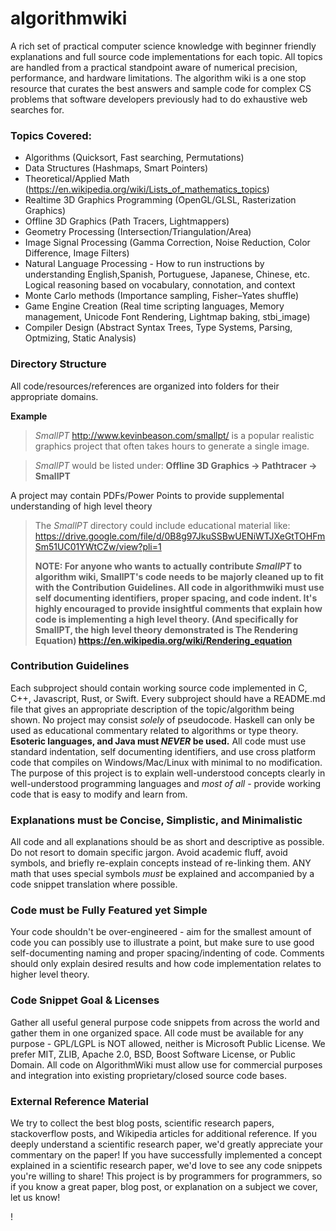 algorithmwiki 
============
A rich set of practical computer science knowledge with beginner friendly explanations and full source code implementations for each topic. All topics are handled from a practical standpoint aware of numerical precision, performance, and hardware limitations. The algorithm wiki is a one stop resource that curates the best answers and sample code for complex CS problems that software developers previously had to do exhaustive web searches for.

### Topics Covered:
  * Algorithms (Quicksort, Fast searching, Permutations)
  * Data Structures (Hashmaps, Smart Pointers) 
  * Theoretical/Applied Math (https://en.wikipedia.org/wiki/Lists_of_mathematics_topics)
  * Realtime 3D Graphics Programming (OpenGL/GLSL, Rasterization Graphics)
  * Offline 3D Graphics (Path Tracers, Lightmappers) 
  * Geometry Processing (Intersection/Triangulation/Area)
  * Image Signal Processing (Gamma Correction, Noise Reduction, Color Difference, Image Filters)
  * Natural Language Processing - How to run instructions by understanding English,Spanish, Portuguese, Japanese, Chinese, etc. Logical reasoning based on vocabulary, connotation, and context
  * Monte Carlo methods (Importance sampling, Fisher–Yates shuffle)
  * Game Engine Creation (Real time scripting languages, Memory management, Unicode Font Rendering, Lightmap baking, stbi_image)
  * Compiler Design (Abstract Syntax Trees, Type Systems, Parsing, Optmizing, Static Analysis)


### Directory Structure
All code/resources/references are organized into folders for their appropriate domains.

**Example**
>*SmallPT* http://www.kevinbeason.com/smallpt/ is a popular realistic graphics project that often takes hours to generate a single image.

>*SmallPT* would be listed under: **Offline 3D Graphics -> Pathtracer -> SmallPT**

A project may contain PDFs/Power Points to provide supplemental understanding of high level theory
>The *SmallPT* directory could include educational material like: https://drive.google.com/file/d/0B8g97JkuSSBwUENiWTJXeGtTOHFmSm51UC01YWtCZw/view?pli=1
>
>**NOTE: For anyone who wants to actually contribute *SmallPT* to algorithm wiki, SmallPT's code needs to be majorly cleaned up to fit with the Contribution Guidelines. All code in algorithmwiki must use  self documenting identifiers, proper spacing, and code indent. It's highly encouraged to provide insightful comments that explain how code is implementing a high level theory. (And specifically for SmallPT, the high level theory demonstrated is The Rendering Equation) https://en.wikipedia.org/wiki/Rendering_equation**

### Contribution Guidelines
Each subproject should contain working source code implemented in C, C++, Javascript, Rust, or Swift.
Every subproject should have a README.md file that gives an appropriate description of the topic/algorithm being shown.
No project may consist *solely* of pseudocode.
Haskell can only be used as educational commentary related to algorithms or type theory. **Esoteric languages, and Java must *NEVER* be used.** All code must use standard indentation, self documenting identifiers, and use cross platform code that compiles on Windows/Mac/Linux with minimal to no modification. The purpose of this project is to explain well-understood concepts clearly in well-understood programming languages and *most of all* - provide working code that is easy to modify and learn from.

### Explanations must be Concise, Simplistic, and Minimalistic
All code and all explanations should be as short and descriptive as possible. Do not resort to domain specific jargon. Avoid academic fluff, avoid symbols, and briefly re-explain concepts instead of re-linking them.
ANY math that uses special symbols *must* be explained and accompanied by a code snippet translation where possible.

### Code must be Fully Featured yet Simple
Your code shouldn't be over-engineered - aim for the smallest amount of code you can possibly use to illustrate a point, but make sure to use good self-documenting naming and proper  spacing/indenting of code. Comments should only explain desired results and how code implementation relates to higher level theory.

### Code Snippet Goal & Licenses
Gather all useful general purpose code snippets from across the world and gather them in one organized space. All code must be available for any purpose - GPL/LGPL is NOT allowed, neither is Microsoft Public License. We prefer MIT, ZLIB, Apache 2.0, BSD, Boost Software License, or Public Domain. All code on AlgorithmWiki must allow use for commercial purposes and integration into existing proprietary/closed source code bases.

### External Reference Material
We try to collect the best blog posts, scientific research papers, stackoverflow posts, and Wikipedia articles for additional reference.
If you deeply understand a scientific research paper, we'd greatly appreciate your commentary on the paper! If you have successfully implemented a concept explained in a scientific research paper, we'd love to see any code snippets you're willing to share!
This project is by programmers for programmers, so if you know a great paper, blog post, or explanation on a subject we cover, let us know! 

!


